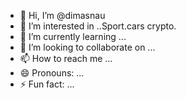- 👋 Hi, I’m @dimasnau
- 👀 I’m interested in ..Sport.cars crypto.
- 🌱 I’m currently learning ...
- 💞️ I’m looking to collaborate on ...
- 📫 How to reach me ...
- 😄 Pronouns: ...
- ⚡ Fun fact: ...

<!---
dimasnau/dimasnau is a ✨ special ✨ repository because its `README.md` (this file) appears on your GitHub profile.
You can click the Preview link to take a look at your changes.
--->
